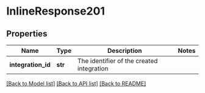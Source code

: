 # InlineResponse201

## Properties
Name | Type | Description | Notes
------------ | ------------- | ------------- | -------------
**integration_id** | **str** | The identifier of the created integration | 

[[Back to Model list]](../README.md#documentation-for-models) [[Back to API list]](../README.md#documentation-for-api-endpoints) [[Back to README]](../README.md)

